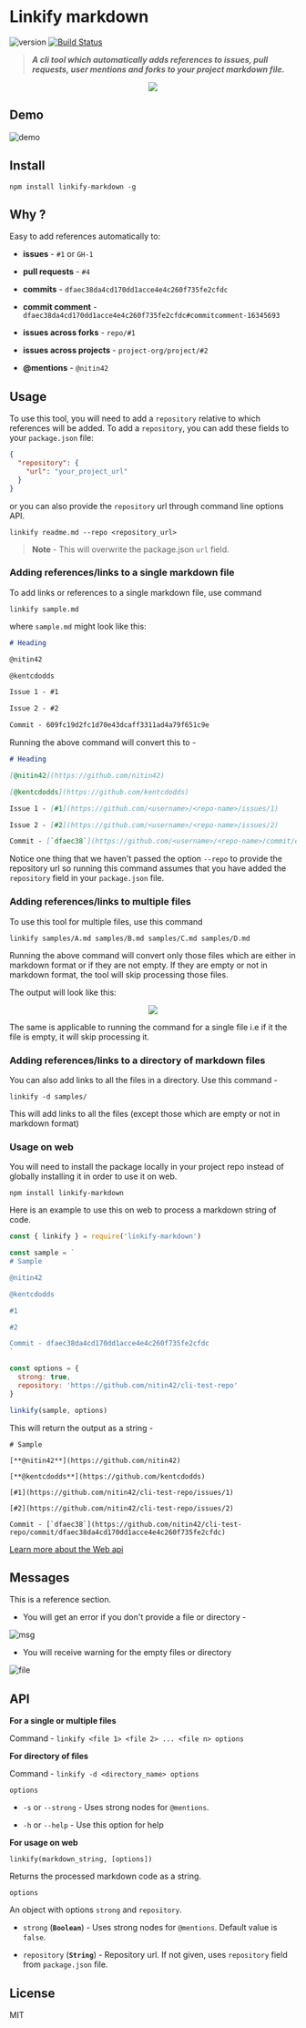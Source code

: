 # Linkify markdown

![version](https://img.shields.io/badge/version-1.0.0-brightgreen.svg)
[![Build Status](https://travis-ci.org/nitin42/linkify-markdown.svg?branch=master)](https://travis-ci.org/nitin42/linkify-markdown)

> ***A cli tool which automatically adds references to issues, pull requests, user mentions and forks to your project markdown file.***

<p align="center">
  <img src="https://gyazo.com/1518fc90b43476098c17ee268f911fce.png" />
</p>

## Demo

![demo](http://g.recordit.co/ZTPOJp7ouz.gif)

## Install

```
npm install linkify-markdown -g
```

## Why ?

Easy to add references automatically to:

* **issues** - `#1` or `GH-1`

* **pull requests** - `#4`

* **commits** - `dfaec38da4cd170dd1acce4e4c260f735fe2cfdc`

* **commit comment** - `dfaec38da4cd170dd1acce4e4c260f735fe2cfdc#commitcomment-16345693`

* **issues across forks** - `repo/#1`

* **issues across projects** - `project-org/project/#2`

* **@mentions** - `@nitin42`

## Usage

To use this tool, you will need to add a `repository` relative to which references will be added. To add a `repository`, you can add these fields to your `package.json` file:

```json
{
  "repository": {
    "url": "your_project_url"
  }
}
```

or you can also provide the `repository` url through command line options API.

```
linkify readme.md --repo <repository_url>
```

> **Note** - This will overwrite the package.json `url` field.

### Adding references/links to a single markdown file

To add links or references to a single markdown file, use command

```
linkify sample.md
```

where `sample.md` might look like this:

```markdown
# Heading

@nitin42

@kentcdodds

Issue 1 - #1

Issue 2 - #2

Commit - 609fc19d2fc1d70e43dcaff3311ad4a79f651c9e
```

Running the above command will convert this to -

```markdown
# Heading

[@nitin42](https://github.com/nitin42)

[@kentcdodds](https://github.com/kentcdodds)

Issue 1 - [#1](https://github.com/<username>/<repo-name>/issues/1)

Issue 2 - [#2](https://github.com/<username>/<repo-name>/issues/2)

Commit - [`dfaec38`](https://github.com/<username>/<repo-name>/commit/dfaec38da4cd170dd1acce4e4c260f735fe2cfdc)
```

Notice one thing that we haven't passed the option `--repo` to provide the repository url so running this command assumes that you have added the `repository` field in your `package.json` file.

### Adding references/links to multiple files

To use this tool for multiple files, use this command

```
linkify samples/A.md samples/B.md samples/C.md samples/D.md
```

Running the above command will convert only those files which are either in markdown format or if they are not empty. If they are empty or not in markdown format, the tool will skip processing those files.

The output will look like this:

<p align="center">
  <img src="https://gyazo.com/16fb0cabaf2635afcf3bd71ec3012e7a.png" />
</p>

The same is applicable to running the command for a single file i.e if it the file is empty, it will skip processing it.

### Adding references/links to a directory of markdown files

You can also add links to all the files in a directory. Use this command -

```
linkify -d samples/
```

This will add links to all the files (except those which are empty or not in markdown format)

### Usage on web

You will need to install the package locally in your project repo instead of globally installing it in order to use it on web.

```
npm install linkify-markdown
```

Here is an example to use this on web to process a markdown string of code.

```js
const { linkify } = require('linkify-markdown')

const sample = `
# Sample

@nitin42

@kentcdodds

#1

#2

Commit - dfaec38da4cd170dd1acce4e4c260f735fe2cfdc
`

const options = {
  strong: true,
  repository: 'https://github.com/nitin42/cli-test-repo'
}

linkify(sample, options)
```

This will return the output as a string -

```
# Sample

[**@nitin42**](https://github.com/nitin42)

[**@kentcdodds**](https://github.com/kentcdodds)

[#1](https://github.com/nitin42/cli-test-repo/issues/1)

[#2](https://github.com/nitin42/cli-test-repo/issues/2)

Commit - [`dfaec38`](https://github.com/nitin42/cli-test-repo/commit/dfaec38da4cd170dd1acce4e4c260f735fe2cfdc)
```

[Learn more about the Web api](#api)

## Messages

This is a reference section.

* You will get an error if you don't provide a file or directory -

![msg](https://i.gyazo.com/ba53752071db872258fb7453d1dacf91.png)

* You will receive warning for the empty files or directory

![file](https://gyazo.com/34646a73d23b4dbe59beae9ba8765a37.png)

## API

**For a single or multiple files**

Command - `linkify <file 1> <file 2> ... <file n> options`

**For directory of files**

Command - `linkify -d <directory_name> options`

`options`

* `-s` or `--strong` - Uses strong nodes for `@mentions`.

* `-h` or `--help` - Use this option for help

**For usage on web**

`linkify(markdown_string, [options])`

Returns the processed markdown code as a string.

`options`

An object with options `strong` and `repository`.

* `strong` (**`Boolean`**) - Uses strong nodes for `@mentions`. Default value is `false`.

* `repository` (**`String`**) - Repository url. If not given, uses `repository` field from `package.json` file.


## License

MIT
